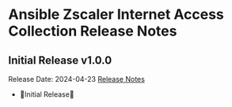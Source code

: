 # Ansible Zscaler Internet Access Collection Release Notes

## Initial Release v1.0.0

Release Date: 2024-04-23
[Release Notes](https://github.com/zscaler/zpacloud-ansible/releases/tag/1.0.0)

- 🎉Initial Release🎉
